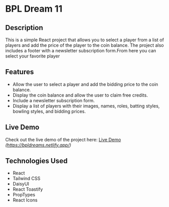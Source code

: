 # BPL Dream 11

## Description

This is a simple React project that allows you to select a player from a list of players and add the price of the player to the coin balance. The project also includes a footer with a newsletter subscription form.From here you can select your favorite player

## Features

- Allow the user to select a player and add the bidding price to the coin balance.
- Display the coin balance and allow the user to claim free credits.
- Include a newsletter subscription form.
- Display a list of players with their images, names, roles, batting styles, bowling styles, and bidding prices.

## Live Demo

Check out the live demo of the project here: [Live Demo](#) _(https://bpldreams.netlify.app/)_

## Technologies Used

- React
- Tailwind CSS
- DaisyUI
- React Toastify
- PropTypes
- React Icons
